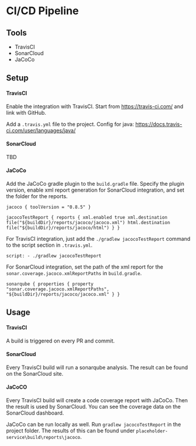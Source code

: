 # CI/CD Pipeline
## Tools
- TravisCI
- SonarCloud
- JaCoCo

## Setup
#### TravisCI
Enable the integration with TravisCI. Start from https://travis-ci.com/ and link with GitHub.

Add a `.travis.yml` file to the project.
Config for java: https://docs.travis-ci.com/user/languages/java/

#### SonarCloud

TBD

#### JaCoCo
Add the JaCoCo gradle plugin to the `build.gradle` file.
Specify the plugin version, enable xml report generation for SonarCloud integration, and set the folder for the reports.

`jacoco {
     toolVersion = "0.8.5"
 }`
 
 `jacocoTestReport {
     reports {
         xml.enabled true
         xml.destination file("${buildDir}/reports/jacoco/jacoco.xml")
         html.destination file("${buildDir}/reports/jacoco/html")
     }
 }`
 
 For TravisCI integration, just add the `./gradlew jacocoTestReport` command to the script section in `.travis.yml`.
 
 `script:
    - ./gradlew jacocoTestReport`
 
 For SonarCloud integration, set the path of the xml report for the `sonar.coverage.jacoco.xmlReportPaths` in `build.gradle`.
 
 `sonarqube {
      properties {
          property "sonar.coverage.jacoco.xmlReportPaths", "${buildDir}/reports/jacoco/jacoco.xml"
      }
  }`

## Usage
#### TravisCI
A build is triggered on every PR and commit.

#### SonarCloud
Every TravisCI build will run a sonarqube analysis. The result can be found on the SonarCloud site.

#### JaCoCO
Every TravisCI build will create a code coverage report with JaCoCo. Then the result is used by SonarCloud.
You can see the coverage data on the SonarCloud dashboard.

JaCoCo can be run locally as well. Run `gradlew jacocoTestReport` in the project folder.
The results of this can be found under `placeholder-service\build\reports\jacoco`.


